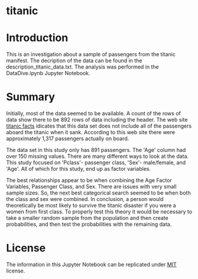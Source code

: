 # titanic

# Introduction

This is an investigation about a sample of passengers from the titanic manifest.  The decription of the data can be found in the description_titanic_data.txt.  The analysis was performed in the DataDive.ipynb Jupyter Notebook.

# Summary

Initially, most of the data seemed to be available. A count of the rows of data show there to be 892 rows of data including the header. The web site [titanic facts](http://www.titanicfacts.net/titanic-passengers.html) idicates that this data set does not include all of the passengers aboard the titanic when it sank. According to this web site there were approximately 1,317 passengers actually on board.

The data set in this study only has 891 passengers. The 'Age' column had over 150 missing values. There are many different ways to look at the data. This study focused on 'Pclass'- passenger class, 'Sex'- male/female, and 'Age'. All of which for this study, end up as factor variables.

The best relationships appear to be when combining the Age Factor Variables, Passenger Class, and Sex. There are issues with very small sample sizes. So, the next best categorical search seemed to be when both the class and sex were combined. In conclusion, a person would theoretically be most likely to survive the titanic disaster if you were a women from first class. To properly test this theory it would be necessary to take a smaller random sample from the population and then create probabilities, and then test the probabilities with the remaining data. 


# License

The information in this Jupyter Notebook can be replicated under [MIT](https://choosealicense.com/licenses/mit/) license.
